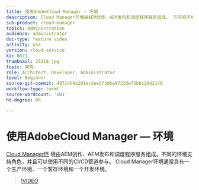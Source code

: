 ```yaml
---
title: 使用AdobeCloud Manager — 环境
description: Cloud Manager环境由AEM创作、AEM发布和调度程序服务组成。 不同的环境支持角色，并且可以使用不同的CI/CD管道参与。 Cloud Manager环境通常具有一个生产环境、一个暂存环境和一个开发环境。
sub-product: cloud-manager
topics: Administration
audience: administrator
doc-type: feature video
activity: use
version: cloud-service
kt: 6871
thumbnail: 26318.jpg
topic: 架构
role: Architect, Developer, Administrator
level: Beginner
source-git-commit: d9714b9a291ec3ee5f3dba9723de72bb120d2149
workflow-type: tm+mt
source-wordcount: '101'
ht-degree: 0%

---
```



# 使用AdobeCloud Manager — 环境

[Cloud Manager环](https://experienceleague.adobe.com/docs/experience-manager-cloud-manager/using/how-to-use/manage-your-environment.html) 境由AEM创作、AEM发布和调度程序服务组成。不同的环境支持角色，并且可以使用不同的CI/CD管道参与。 Cloud Manager环境通常具有一个生产环境、一个暂存环境和一个开发环境。

>[!VIDEO](https://video.tv.adobe.com/v/26318/?quality=12&learn=on&hidetitle=true)
